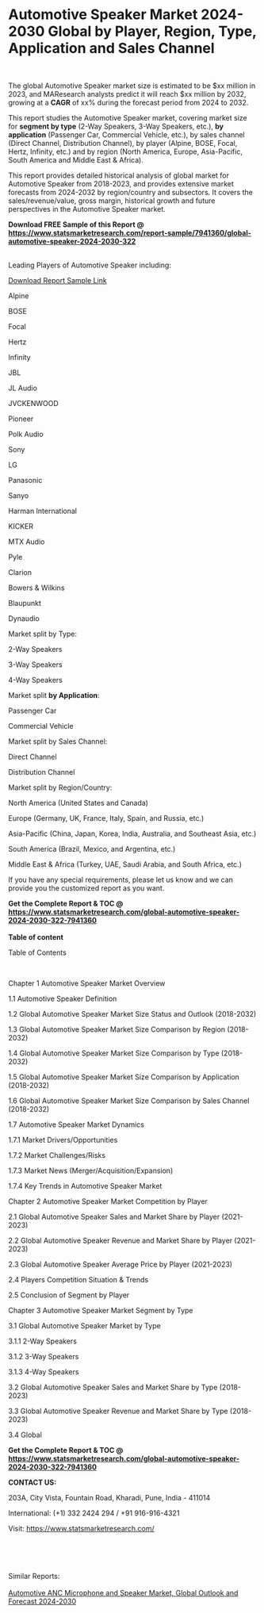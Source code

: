 <h1>Automotive Speaker Market 2024-2030 Global by Player, Region, Type, Application and Sales Channel</h1><br/><p>The global Automotive Speaker market size is estimated to be $xx million in 2023, and MAResearch analysts predict it will reach $xx million by 2032, growing at a <strong>CAGR</strong> of xx% during the forecast period from 2024 to 2032.</p><p>
 
 This report studies the Automotive Speaker market, covering market size for <strong>segment by type</strong> (2-Way Speakers, 3-Way Speakers, etc.), <strong>by application</strong> (Passenger Car, Commercial Vehicle, etc.), by sales channel (Direct Channel, Distribution Channel), by player (Alpine, BOSE, Focal, Hertz, Infinity, etc.) and by region (North America, Europe, Asia-Pacific, South America and Middle East & Africa).</p><p>
 
 This report provides detailed historical analysis of global market for Automotive Speaker from 2018-2023, and provides extensive market forecasts from 2024-2032 by region/country and subsectors. It covers the sales/revenue/value, gross margin, historical growth and future perspectives in the Automotive Speaker market.</p><div><b>Download FREE Sample of this Report @ <a href="https://www.statsmarketresearch.com/download-free-sample/7941360/global-automotive-speaker-2024-2030-322">https://www.statsmarketresearch.com/report-sample/7941360/global-automotive-speaker-2024-2030-322</a></b></div><br><p>
 
 Leading Players of Automotive Speaker including:</p><p><a href="https://www.statsmarketresearch.com/download-free-sample/7941360/global-automotive-speaker-2024-2030-322">Download Report Sample Link</a></p><p>Alpine</p><p>BOSE</p><p>Focal</p><p>Hertz</p><p>Infinity</p><p>JBL</p><p>JL Audio</p><p>JVCKENWOOD</p><p>Pioneer</p><p>Polk Audio</p><p>Sony</p><p>LG</p><p>Panasonic</p><p>Sanyo</p><p>Harman International</p><p>KICKER</p><p>MTX Audio</p><p>Pyle</p><p>Clarion</p><p>Bowers & Wilkins</p><p>Blaupunkt</p><p>Dynaudio</p><p>
 
 Market split by Type:</p><p>2-Way Speakers</p><p>3-Way Speakers</p><p>4-Way Speakers</p><p>
 
 Market split <strong>by Application</strong>:</p><p>Passenger Car</p><p>Commercial Vehicle</p><p>
 
 Market split by Sales Channel:</p><p>Direct Channel</p><p>Distribution Channel</p><p>
 
 Market split by Region/Country:</p><p>North America (United States and Canada)</p><p>Europe (Germany, UK, France, Italy, Spain, and Russia, etc.)</p><p>Asia-Pacific (China, Japan, Korea, India, Australia, and Southeast Asia, etc.)</p><p>South America (Brazil, Mexico, and Argentina, etc.)</p><p>Middle East & Africa (Turkey, UAE, Saudi Arabia, and South Africa, etc.)</p><p>
 
 If you have any special requirements, please let us know and we can provide you the customized report as you want.</p><div><b>Get the Complete Report & TOC @ <a href="https://www.statsmarketresearch.com/global-automotive-speaker-2024-2030-322-7941360">https://www.statsmarketresearch.com/global-automotive-speaker-2024-2030-322-7941360</a></b></div><br><b>Table of content</b><p>Table of Contents<br />
 
 <br />
 
 Chapter 1 Automotive Speaker Market Overview<br />
 
  1.1 Automotive Speaker Definition<br />
 
  1.2 Global Automotive Speaker Market Size Status and Outlook (2018-2032)<br />
 
  1.3 Global Automotive Speaker Market Size Comparison by Region (2018-2032)<br />
 
  1.4 Global Automotive Speaker Market Size Comparison by Type (2018-2032)<br />
 
  1.5 Global Automotive Speaker Market Size Comparison by Application (2018-2032)<br />
 
  1.6 Global Automotive Speaker Market Size Comparison by Sales Channel (2018-2032)<br />
 
  1.7 Automotive Speaker Market Dynamics<br />
 
  1.7.1 Market Drivers/Opportunities<br />
 
  1.7.2 Market Challenges/Risks<br />
 
  1.7.3 Market News (Merger/Acquisition/Expansion)<br />
 
  1.7.4 Key Trends in Automotive Speaker Market<br />
 
 Chapter 2 Automotive Speaker Market Competition by Player<br />
 
  2.1 Global Automotive Speaker Sales and Market Share by Player (2021-2023)<br />
 
  2.2 Global Automotive Speaker Revenue and Market Share by Player (2021-2023)<br />
 
  2.3 Global Automotive Speaker Average Price by Player (2021-2023)<br />
 
  2.4 Players Competition Situation & Trends<br />
 
  2.5 Conclusion of Segment by Player<br />
 
 Chapter 3 Automotive Speaker Market Segment by Type<br />
 
  3.1 Global Automotive Speaker Market by Type<br />
 
  3.1.1 2-Way Speakers<br />
 
  3.1.2 3-Way Speakers<br />
 
  3.1.3 4-Way Speakers<br />
 
  3.2 Global Automotive Speaker Sales and Market Share by Type (2018-2023)<br />
 
  3.3 Global Automotive Speaker Revenue and Market Share by Type (2018-2023)<br />
 
  3.4 Global<br><div><b>Get the Complete Report & TOC @ <a href="https://www.statsmarketresearch.com/global-automotive-speaker-2024-2030-322-7941360">https://www.statsmarketresearch.com/global-automotive-speaker-2024-2030-322-7941360</a></b></div></p>
 
 <b>CONTACT US:</b><br>
 
 203A, City Vista, Fountain Road, Kharadi, Pune, India - 411014 <br>
 
 International: (+1) 332 2424 294 / +91 916-916-4321<br>
 
 Visit: <a href="https://www.statsmarketresearch.com/">https://www.statsmarketresearch.com/</a>
 
 <br>
 
 <br><br>Similar Reports: <br><br><a href="https://www.statsmarketresearch.com/global-automotive-anc-microphone-speaker-forecast-2024-2030-822-7962860">Automotive ANC Microphone and Speaker Market, Global Outlook and Forecast 2024-2030</a><br><br>